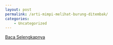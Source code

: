 ```yaml
---
layout: post
permalink: /arti-mimpi-melihat-burung-ditembak/
categories:
    - Uncategorized
---
```


[Baca Selengkapnya](/10)